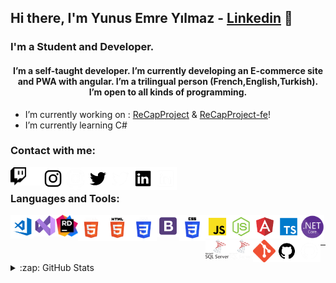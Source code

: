 ## Hi there, I'm Yunus Emre Yılmaz - [Linkedin] 👋 


### I'm a Student and Developer.


<h4 align="center">I’m a self-taught developer. I’m currently developing an E-commerce site and PWA with angular. I’m a trilingual person (French,English,Turkish). I’m open to all kinds of programming.</h3>

-  I’m currently working on : [ReCapProject] & [ReCapProject-fe]!
-  I’m currently learning C#

### Contact with me:

[<img align="left" alt="Twitch" width="25px" src="./img/twitch-black.png" />](https://twitch.tv/malmenk#gh-light-mode-only)
[<img align="left" alt="Twitch" width="25px" src="./img/twitch-white.png" />](https://twitch.tv/malmenk#gh-dark-mode-only)

[<img align="left" alt="Instagram" width="36px" src="./img/instagram-black.png" />](https://instagram.com/yeyilmaz99#gh-light-mode-only)
[<img align="left" alt="Instagram" width="36px" src="./img/instagram-white.png" />](https://instagram.com/yeyilmaz99#gh-dark-mode-only)

[<img align="left" alt="Twitter" width="36px" src="./img/twitter-black.png" />](https://twitter.com/yeyilmaz99#gh-light-mode-only)
[<img align="left" alt="Twitter" width="36px" src="./img/twitter-white.png" />](https://twitter.com/yeyilmaz99#gh-dark-mode-only)

[<img align="left" alt="Linkedin" width="36px" src="./img/linkedin-black.png" />](https://linkedin.com/in/yeyilmaz#gh-light-mode-only)
[<img align="left" alt="Linkedin" width="36px" src="./img/linkedin-white.png" />](https://linkedin.com/in/yeyilmaz#gh-dark-mode-only)



<br />

### Languages and Tools:

[<img align="left" alt="Visual Studio Code" width="38px" src="./img/vscode.png" />][vscode]
[<img align="left" alt="Visual Studio" width="35px" src="./img/visual22.png" />][VisualStudio]
[<img align="left" alt="Rider" width="35px" src="./img/rider.png" />][Rider]
[<img align="left" alt="HTML5" width="42px" src="./img/htmldark.png"  />][html]
[<img align="left" alt="HTML5" width="42px" src="./img/html.png"  />][htmldark]
[<img align="left" alt="CSS" width="42px" src="./img/cssdark.png"  />][css]
[<img align="left" alt="Bootstrap" width="36px" src="./img/bootstrap.png"  />][bootstrap]
[<img align="left" alt="CSS" width="42px" src="./img/css.png"  />][cssdark]
[<img align="left" alt="JavaScript" width="38px"  src="./img/js.png" />][javascript]
[<img align="left" alt="Node.js" width="38px" src="./img/nodejs.png"  />][nodejs]
[<img align="left" alt="Angular" width="38px"  src="./img/angular.png" />][angular]
[<img align="left" alt="TypeScript" width="38px"  src="./img/typescript.png" />][typescript]
[<img align="left" alt=".NetCore" width="38px"  src="./img/net-core-logo.png" />][.NetCore]
[<img align="left" alt="Microsoft Sql Server" width="38px"  src="./img/sql.png" />][MicrosoftSqlServerDark]
[<img align="left" alt="Microsoft Sql Server" width="38px"  src="./img/sqldarkmode.png" />][MicrosoftSqlServer]
[<img align="left" alt="Git" width="36px" src="./img/git.png"  />][git]
[<img align="left" alt="GitHub" width="36px" src="./img/github-white.png" />][githubdark]
[<img align="left" alt="GitHub" width="36px" src="./img/github-dark.png" />][github]


<br />
<br />

---

<details>
  <summary>:zap: GitHub Stats</summary>

<p><img align="left" src="https://github-readme-stats.vercel.app/api/top-langs?username=yeyilmaz99&show_icons=true&locale=en&layout=compact" alt="yeyilmaz99" /></p>

<br />

<p>&nbsp;<img align="center" src="https://github-readme-stats.vercel.app/api?username=yeyilmaz99&show_icons=true&locale=en" alt="yeyilmaz99" /></p>



</details>





[Linkedin]: https://www.linkedin.com/in/yeyilmaz/
[twitter]: https://twitter.com/yeyilmaz99
[MicrosoftSqlServer]: https://www.microsoft.com/tr-tr/sql-server/sql-server-downloads#gh-dark-mode-only
[MicrosoftSqlServerDark]: https://www.microsoft.com/tr-tr/sql-server/sql-server-downloads#gh-light-mode-only
[twitch]: https://twitch.tv/malmenk
[instagram]: https://instagram.com/yeyilmaz.io
[linkedin]: https://linkedin.com/in/yeyilmaz
[vscode]: https://code.visualstudio.com/
[html]: https://www.w3schools.com/html/#gh-dark-mode-only
[htmldark]: https://www.w3schools.com/html/#gh-light-mode-only
[css]: https://www.w3schools.com/css/#gh-dark-mode-only
[cssdark]: https://www.w3schools.com/css/#gh-light-mode-only
[javascript]: https://www.w3schools.com/js/
[nodejs]: https://nodejs.org/en/
[angular]: https://angular.io/
[typescript]: https://www.typescriptlang.org/
[git]: https://git-scm.com/
[github]: https://github.com/yeyilmaz99#gh-dark-mode-only
[githubdark]: https://github.com/yeyilmaz99#gh-light-mode-only
[ReCapProject]: https://github.com/yeyilmaz99/ReCapProject
[ReCapProject-fe]: https://github.com/yeyilmaz99/ReCapProject-fe
[bootstrap]: https://getbootstrap.com/
[.NetCore]: https://dotnet.microsoft.com/en-us/download
[VisualStudio]: https://visualstudio.microsoft.com/tr/
[Rider]: https://www.jetbrains.com/rider/



